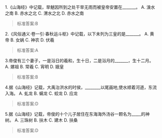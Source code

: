 1.《山海经》中记载，旱魃因所到之处干旱无雨而被皇帝安置在_______。
  A. 溴水之南  B. 赤水之北  C. 渭水之北  D. 赤水之南
>标准答案:B
 
2.《风俗通义·卷一引·春秋运斗枢》中记载，以下未列为三皇的是_______。
  A. 黄帝  B. 女娲  C. 神农  D. 伏羲
>标准答案:A
 
3.帝俊有三个妻子，一是浴日的羲和，生十日，二是浴月的_______，生十二月。
  A. 嫘祖  B. 常羲  C. 宵明  D. 娥皇
>标准答案:B
 
4.据《山海经》记载，大禹治洪水的时侯，________以尾画地,使水顺着河道，东流入海。
  A. 虬龙  B. 螭龙  C. 蛟龙  D. 应龙
>标准答案:D
 
5.据《山海经》记载，帝俊的十个儿子居住在东海海外汤谷一颗名为_____的神树。
  A. 三珠树  B. 扶木  C. 建木  D. 扶桑
>标准答案:D
 
